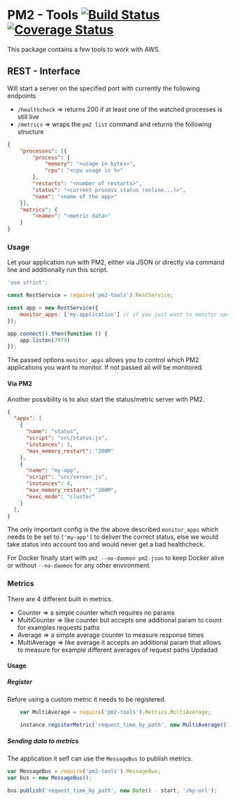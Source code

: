 # PM2 - Tools [![Build Status](https://travis-ci.org/evangelion1204/pm2-tools.svg?branch=master)](https://travis-ci.org/evangelion1204/pm2-tools) [![Coverage Status](https://coveralls.io/repos/github/evangelion1204/pm2-tools/badge.svg?branch=master)](https://coveralls.io/github/evangelion1204/pm2-tools?branch=master)

This package contains a few tools to work with AWS.

## REST - Interface

Will start a server on the specified port with currently the following endpoints

- `/healthcheck` => returns 200 if at least one of the watched processes is still live
- `/metrics` => wraps the `pm2 list` command and returns the following structure
```json
{
    "processes": [{
        "process": {
            "memory": "<usage in bytes>",
            "cpu": "<cpu usage in %>"
        },
        "restarts": "<number of restarts>",
        "status": "<current process status (online...)>",
        "name": "<name of the app>"
    }],
    "metrics": {
        "<name>": "<metric data>"
    }
}
```

### Usage

Let your application run with PM2, either via JSON or directly via command line and additionally run this script.

```js
'use strict';

const RestService = require('pm2-tools').RestService;

const app = new RestService({
    monitor_apps: ['my-application'] // if you just want to monitor specific apps
});

app.connect().then(function () {
    app.listen(7979)
});
```

The passed options `monitor_apps` allows you to control which PM2 applications you want to monitor. If not passed all will be monitored.

#### Via PM2

Another possibility is to also start the status/metric server with PM2.

```json
{
  "apps": [
    {
      "name": "status",
      "script": "src/status.js",
      "instances": 1,
      "max_memory_restart": "200M"
    },
    {
      "name": "my-app",
      "script": "src/server.js",
      "instances": 4,
      "max_memory_restart": "200M",
      "exec_mode": "cluster"
    }
  ],
}
```

The only important config is the the above described `monitor_apps` which needs to be set to `['my-app']` to deliver the correct status, else we would take status into account too and would never get a bad healthcheck.

For Docker finally start with `pm2 --no-daemon pm2.json` to keep Docker alive or without `--no-daemon` for any other environment.

### Metrics

There are 4 different built in metrics.

- Counter => a simple counter which requires no params
- MultiCounter => like counter but accepts one additional param to count for examples requests paths
- Average => a simple average counter to measure response times
- MultiAverage => like average it accepts an additional param that allows to measure for example different averages of request paths
Updadad
#### Usage

##### Register

Before using a custom metric it needs to be registered.

```js
    var MultiAverage = require('pm2-tools').Metrics.MultiAverage;

    instance.registerMetric('request_time_by_path', new MultiAverage());
```

##### Sending data to metrics

The application it self can use the `MessageBus` to publish metrics.

```js
var MessageBus = require('pm2-tools').MessageBus;
var bus = new MessageBus();

bus.publish('request_time_by_path', new Date() - start, '/my-url');
```